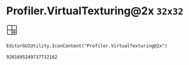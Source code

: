 # Profiler.VirtualTexturing@2x `32x32`
<img src="/img/Profiler.VirtualTexturing@2x.png" width=32 height=32>

``` CSharp
EditorGUIUtility.IconContent("Profiler.VirtualTexturing@2x")
```
```
9201695249737732162
```
